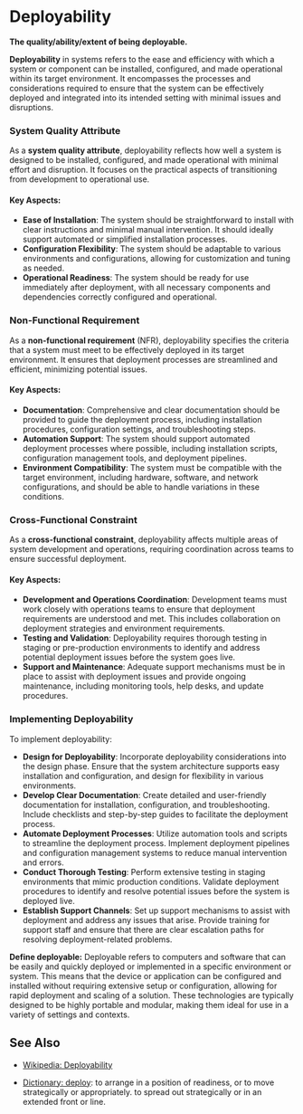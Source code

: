 # Deployability

**The quality/ability/extent of being deployable.**

<span data-chatgpt-prompt="deployability + template">

**Deployability** in systems refers to the ease and efficiency with which a system or component can be installed, configured, and made operational within its target environment. It encompasses the processes and considerations required to ensure that the system can be effectively deployed and integrated into its intended setting with minimal issues and disruptions.

### System Quality Attribute

As a **system quality attribute**, deployability reflects how well a system is designed to be installed, configured, and made operational with minimal effort and disruption. It focuses on the practical aspects of transitioning from development to operational use.

#### Key Aspects:
- **Ease of Installation**: The system should be straightforward to install with clear instructions and minimal manual intervention. It should ideally support automated or simplified installation processes.
- **Configuration Flexibility**: The system should be adaptable to various environments and configurations, allowing for customization and tuning as needed.
- **Operational Readiness**: The system should be ready for use immediately after deployment, with all necessary components and dependencies correctly configured and operational.

### Non-Functional Requirement

As a **non-functional requirement** (NFR), deployability specifies the criteria that a system must meet to be effectively deployed in its target environment. It ensures that deployment processes are streamlined and efficient, minimizing potential issues.

#### Key Aspects:
- **Documentation**: Comprehensive and clear documentation should be provided to guide the deployment process, including installation procedures, configuration settings, and troubleshooting steps.
- **Automation Support**: The system should support automated deployment processes where possible, including installation scripts, configuration management tools, and deployment pipelines.
- **Environment Compatibility**: The system must be compatible with the target environment, including hardware, software, and network configurations, and should be able to handle variations in these conditions.

### Cross-Functional Constraint

As a **cross-functional constraint**, deployability affects multiple areas of system development and operations, requiring coordination across teams to ensure successful deployment.

#### Key Aspects:
- **Development and Operations Coordination**: Development teams must work closely with operations teams to ensure that deployment requirements are understood and met. This includes collaboration on deployment strategies and environment requirements.
- **Testing and Validation**: Deployability requires thorough testing in staging or pre-production environments to identify and address potential deployment issues before the system goes live.
- **Support and Maintenance**: Adequate support mechanisms must be in place to assist with deployment issues and provide ongoing maintenance, including monitoring tools, help desks, and update procedures.

### Implementing Deployability

To implement deployability:
- **Design for Deployability**: Incorporate deployability considerations into the design phase. Ensure that the system architecture supports easy installation and configuration, and design for flexibility in various environments.
- **Develop Clear Documentation**: Create detailed and user-friendly documentation for installation, configuration, and troubleshooting. Include checklists and step-by-step guides to facilitate the deployment process.
- **Automate Deployment Processes**: Utilize automation tools and scripts to streamline the deployment process. Implement deployment pipelines and configuration management systems to reduce manual intervention and errors.
- **Conduct Thorough Testing**: Perform extensive testing in staging environments that mimic production conditions. Validate deployment procedures to identify and resolve potential issues before the system is deployed live.
- **Establish Support Channels**: Set up support mechanisms to assist with deployment and address any issues that arise. Provide training for support staff and ensure that there are clear escalation paths for resolving deployment-related problems.

</span>

**Define deployable:** <span data-chatgpt-prompt="define deployable (computers and software)">Deployable refers to computers and software that can be easily and quickly deployed or implemented in a specific environment or system. This means that the device or application can be configured and installed without requiring extensive setup or configuration, allowing for rapid deployment and scaling of a solution. These technologies are typically designed to be highly portable and modular, making them ideal for use in a variety of settings and contexts.</span>

## See Also

* [Wikipedia: Deployability](https://wikipedia.org/wiki/Deployability)

* [Dictionary: deploy](https://www.dictionary.com/browse/deploy): to arrange in a position of readiness, or to move strategically or appropriately. to spread out strategically or in an extended front or line.

